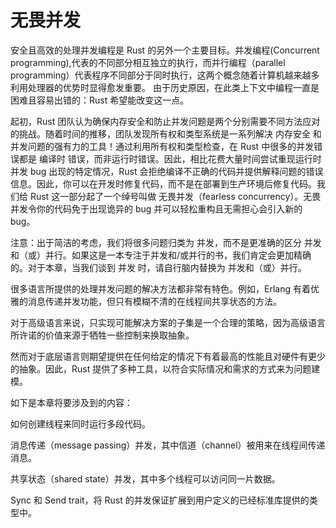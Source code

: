 <!--
 * @Author: wlj
 * @Date: 2022-12-21 09:11:14
 * @LastEditors: wlj
 * @LastEditTime: 2022-12-21 09:31:36
 * @Description: 无畏并发
 * @see:https://kaisery.github.io/trpl-zh-cn/ch16-00-concurrency.html
-->

# 无畏并发

安全且高效的处理并发编程是 Rust 的另外一个主要目标。并发编程(Concurrent programming),代表的不同部分相互独立的执行，而并行编程（parallel programming）代表程序不同部分于同时执行，这两个概念随着计算机越来越多利用处理器的优势时显得愈发重要。 由于历史原因，在此类上下文中编程一直是困难且容易出错的：Rust 希望能改变这一点。

起初，Rust 团队认为确保内存安全和防止并发问题是两个分别需要不同方法应对的挑战。随着时间的推移，团队发现所有权和类型系统是一系列解决 内存安全 和 并发问题的强有力的工具！通过利用所有权和类型检查，在 Rust 中很多的并发错误都是 编译时 错误，而非运行时错误。因此，相比花费大量时间尝试重现运行时并发 bug 出现的特定情况，Rust 会拒绝编译不正确的代码并提供解释问题的错误信息。因此，你可以在开发时修复代码，而不是在部署到生产环境后修复代码。我们给 Rust 这一部分起了一个绰号叫做 无畏并发（fearless concurrency）。无畏并发令你的代码免于出现诡异的 bug 并可以轻松重构且无需担心会引入新的 bug。

注意：出于简洁的考虑，我们将很多问题归类为 并发，而不是更准确的区分 并发和（或）并行。如果这是一本专注于并发和/或并行的书，我们肯定会更加精确的。对于本章，当我们谈到 并发 时，请自行脑内替换为 并发和（或）并行。

很多语言所提供的处理并发问题的解决方法都非常有特色。例如，Erlang 有着优雅的消息传递并发功能，但只有模糊不清的在线程间共享状态的方法。

对于高级语言来说，只实现可能解决方案的子集是一个合理的策略，因为高级语言所许诺的价值来源于牺牲一些控制来换取抽象。

然而对于底层语言则期望提供在任何给定的情况下有着最高的性能且对硬件有更少的抽象。因此，Rust 提供了多种工具，以符合实际情况和需求的方式来为问题建模。

如下是本章将要涉及到的内容：

如何创建线程来同时运行多段代码。

消息传递（message passing）并发，其中信道（channel）被用来在线程间传递消息。

共享状态（shared state）并发，其中多个线程可以访问同一片数据。

Sync 和 Send trait，将 Rust 的并发保证扩展到用户定义的已经标准库提供的类型中。
